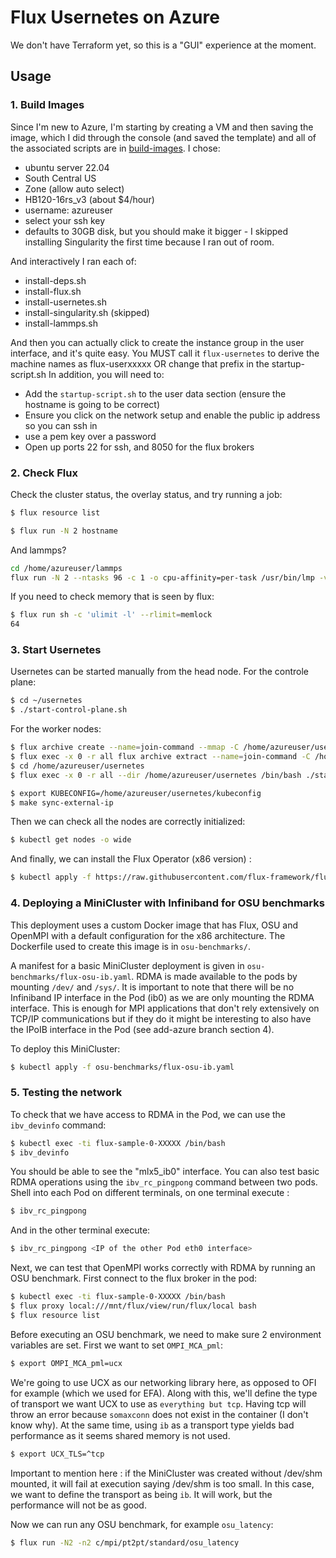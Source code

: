 # Flux Usernetes on Azure

We don't have Terraform yet, so this is a "GUI" experience at the moment.

## Usage

### 1. Build Images

Since I'm new to Azure, I'm starting by creating a VM and then saving the image, which I did through the console (and saved the template) and all of the associated scripts are in [build-images](build-images). I chose:

- ubuntu server 22.04
- South Central US
- Zone (allow auto select)
- HB120-16rs_v3 (about $4/hour)
- username: azureuser
- select your ssh key
- defaults to 30GB disk, but you should make it bigger - I skipped installing Singularity the first time because I ran out of room.

And interactively I ran each of:

- install-deps.sh
- install-flux.sh
- install-usernetes.sh
- install-singularity.sh (skipped)
- install-lammps.sh 

And then you can actually click to create the instance group in the user interface, and it's quite easy.
You MUST call it `flux-usernetes` to derive the machine names as flux-userxxxxx OR change that prefix in the startup-script.sh
In addition, you will need to:

- Add the `startup-script.sh` to the user data section (ensure the hostname is going to be correct)
- Ensure you click on the network setup and enable the public ip address so you can ssh in
- use a pem key over a password
- Open up ports 22 for ssh, and 8050 for the flux brokers

### 2. Check Flux

Check the cluster status, the overlay status, and try running a job:

```bash
$ flux resource list
```
```bash
$ flux run -N 2 hostname
```

And lammps?

```bash
cd /home/azureuser/lammps
flux run -N 2 --ntasks 96 -c 1 -o cpu-affinity=per-task /usr/bin/lmp -v x 2 -v y 2 -v z 2 -in ./in.reaxff.hns -nocite
```

If you need to check memory that is seen by flux:

```bash
$ flux run sh -c 'ulimit -l' --rlimit=memlock
64
```

### 3. Start Usernetes

Usernetes can be started manually from the head node.
For the controle plane:

```bash
$ cd ~/usernetes
$ ./start-control-plane.sh
```
For the worker nodes:
```bash
$ flux archive create --name=join-command --mmap -C /home/azureuser/usernetes join-command
$ flux exec -x 0 -r all flux archive extract --name=join-command -C /home/azureuser/usernetes
$ cd /home/azureuser/usernetes
$ flux exec -x 0 -r all --dir /home/azureuser/usernetes /bin/bash ./start-worker.sh
```
```bash
$ export KUBECONFIG=/home/azureuser/usernetes/kubeconfig
$ make sync-external-ip
```
Then we can check all the nodes are correctly initialized:
```bash
$ kubectl get nodes -o wide
```
And finally, we can install the Flux Operator (x86 version) :
```bash
$ kubectl apply -f https://raw.githubusercontent.com/flux-framework/flux-operator/main/examples/dist/flux-operator.yaml
```

### 4. Deploying a MiniCluster with Infiniband for OSU benchmarks

This deployment uses a custom Docker image that has Flux, OSU and OpenMPI with a default configuration for the x86 architecture. The Dockerfile used to create this image is in `osu-benchmarks/`.

A manifest for a basic MiniCluster deployment is given in `osu-benchmarks/flux-osu-ib.yaml`. RDMA is made available to the pods by mounting `/dev/` and `/sys/`. It is important to note that there will be no Infiniband IP interface in the Pod (ib0) as we are only mounting the RDMA interface. This is enough for MPI applications that don't rely extensively on TCP/IP communications but if they do it might be interesting to also have the IPoIB interface in the Pod (see add-azure branch section 4).

To deploy this MiniCluster:
```bash
$ kubectl apply -f osu-benchmarks/flux-osu-ib.yaml
```

### 5. Testing the network

To check that we have access to RDMA in the Pod, we can use the `ibv_devinfo` command:
```bash
$ kubectl exec -ti flux-sample-0-XXXXX /bin/bash
$ ibv_devinfo
```
You should be able to see the "mlx5\_ib0" interface. You can also test basic RDMA operations using the `ibv_rc_pingpong` command between two pods. Shell into each Pod on different terminals, on one terminal execute :
```bash
$ ibv_rc_pingpong
```
And in the other terminal execute:
```bash
$ ibv_rc_pingpong <IP of the other Pod eth0 interface>
```

Next, we can test that OpenMPI works correctly with RDMA by running an OSU benchmark.
First connect to the flux broker in the pod:
```bash
$ kubectl exec -ti flux-sample-0-XXXXX /bin/bash
$ flux proxy local:///mnt/flux/view/run/flux/local bash
$ flux resource list
```
Before executing an OSU benchmark, we need to make sure 2 environment variables are set. First we want to set `OMPI_MCA_pml`:
```bash
$ export OMPI_MCA_pml=ucx
```
We're going to use UCX as our networking library here, as opposed to OFI for example (which we used for EFA). Along with this, we'll define the type of transport we want UCX to use as `everything but tcp`. Having tcp will throw an error because `somaxconn` does not exist in the container (I don't know why). At the same time, using `ib` as a transport type yields bad performance as it seems shared memory is not used.
```bash
$ export UCX_TLS=^tcp
```
Important to mention here : if the MiniCluster was created without /dev/shm mounted, it will fail at execution saying /dev/shm is too small. In this case, we want to define the transport as being `ib`. It will work, but the performance will not be as good.

Now we can run any OSU benchmark, for example `osu_latency`:
```bash
$ flux run -N2 -n2 c/mpi/pt2pt/standard/osu_latency
```
